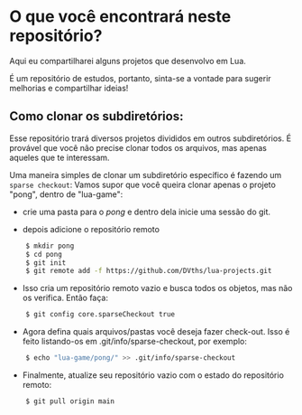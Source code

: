 # O que você encontrará neste repositório?

Aqui eu compartilharei alguns projetos que desenvolvo em Lua.

É um repositório de estudos, portanto, sinta-se a vontade para sugerir
melhorias e compartilhar ideias!

## Como clonar os subdiretórios:

Esse repositório trará diversos projetos divididos em outros
subdiretórios. É provável que você não precise clonar todos os arquivos,
mas apenas aqueles que te interessam.

Uma maneira simples de clonar um subdiretório específico é fazendo um
`sparse checkout`: Vamos supor que você queira clonar apenas o projeto
"pong", dentro de "lua-game":

-   crie uma pasta para o *pong* e dentro dela inicie uma sessão do git.

-   depois adicione o repositório remoto

``` bash
    $ mkdir pong 
    $ cd pong
    $ git init
    $ git remote add -f https://github.com/DVths/lua-projects.git
```

-   Isso cria um repositório remoto vazio e busca todos os objetos, mas
    não os verifica. Então faça:

``` bash
    $ git config core.sparseCheckout true
```

-   Agora defina quais arquivos/pastas você deseja fazer check-out. Isso
    é feito listando-os em .git/info/sparse-checkout, por exemplo:

``` bash
    $ echo "lua-game/pong/" >> .git/info/sparse-checkout
```

-   Finalmente, atualize seu repositório vazio com o estado do
    repositório remoto:

``` bash
    $ git pull origin main
```
